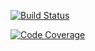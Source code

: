 [![Build Status](https://scrutinizer-ci.com/g/PHPassword/dto/badges/build.png?b=master)](https://scrutinizer-ci.com/g/PHPassword/locator/build-status/master)

[![Code Coverage](https://scrutinizer-ci.com/g/PHPassword/dto/badges/coverage.png?b=master)](https://scrutinizer-ci.com/g/PHPassword/locator/?branch=master)